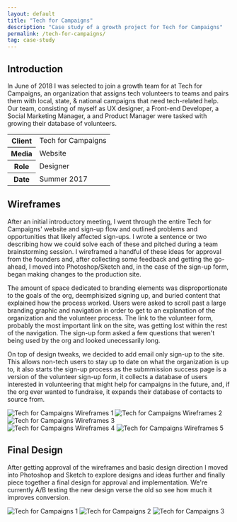 ```yaml
---
layout: default
title: "Tech for Campaigns"
description: "Case study of a growth project for Tech for Campaigns"
permalink: /tech-for-campaigns/
tag: case-study
---
```


<section>
	<h2 class="visually-hidden">Introduction</h2>
	<div>
		<p>In June of 2018 I was selected to join a growth team for at Tech for Campaigns, an organization that assigns tech volunteers to teams and pairs them with local, state, & national campaigns that need tech-related help. Our team, consisting of myself as UX designer, a Front-end Developer, a Social Marketing Manager, a and Product Manager were tasked with growing their database of volunteers.</p>
	</div>
	<div>
		<table>
			<tbody>
				<tr>
					<th>Client</th>
					<td>Tech for Campaigns</td>
				</tr>
				<tr>
					<th>Media</th>
					<td>Website</td>
				</tr>
				<tr>
					<th>Role</th>
					<td>Designer</td>
				</tr>
				<tr>
					<th>Date</th>
					<td>Summer 2017</td>
				</tr>
			</tbody>
		</table>
	</div>
</section>
<section>
	<div>
		<h2>Wireframes</h2>
		<p>After an initial introductory meeting, I went through the entire Tech for Campaigns' website and sign-up flow and outlined problems and opportunities that likely affected sign-ups. I wrote a sentence or two describing how we could solve each of these and pitched during a team brainstorming session. I wireframed a handful of these ideas for approval from the founders and, after collecting some feedback and getting the go-ahead, I moved into Photoshop/Sketch and, in the case of the sign-up form, began making changes to the production site.</p>
		<p>The amount of space dedicated to branding elements was disproportionate to the goals of the org, deemphisized signing up, and buried content that explained how the process worked. Users were asked to scroll past a large branding graphic and navigation in order to get to an explanation of the organization and the volunteer process. The link to the volunteer form, probably the most important link on the site, was getting lost within the rest of the navigation. The sign-up form asked a few questions that weren't being used by the org and looked unecessarily long.</p>
		<p>On top of design tweaks, we decided to add email only sign-up to the site. This allows non-tech users to stay up to date on what the organization is up to, it also starts the sign-up process as the submmission success page is a version of the volunteer sign-up form, it collects a database of users interested in volunteering that might help for campaigns in the future, and, if the org ever wanted to fundraise, it expands their database of contacts to source from.</p>
	</div>
	<div>
		<img src="https://jessetrippe-cdn-173419.appspot.com/tfc-wireframe-01.png" alt="Tech for Campaigns Wireframes 1">
		<img src="https://jessetrippe-cdn-173419.appspot.com/tfc-wireframe-03.png" alt="Tech for Campaigns Wireframes 2">
		<img src="https://jessetrippe-cdn-173419.appspot.com/tfc-wireframe-04.png" alt="Tech for Campaigns Wireframes 3">
	</div>
	<div>
		<img src="https://jessetrippe-cdn-173419.appspot.com/tfc-wireframe-03.png" alt="Tech for Campaigns Wireframes 4">
		<img src="https://jessetrippe-cdn-173419.appspot.com/tfc-wireframe-02.png" alt="Tech for Campaigns Wireframes 5">
	</div>
</section>
<section>
	<div>
		<h2>Final Design</h2>
		<p>After getting approval of the wireframes and basic design direction I moved into Photoshop and Sketch to explore designs and ideas further and finally piece together a final design for approval and implementation. We're currently A/B testing the new design verse the old so see how much it improves conversion.</p>
	</div>
	<div class="span-2">
		<img src="https://jessetrippe-cdn-173419.appspot.com/tfc-01.png" alt="Tech for Campaigns 1">
		<img src="https://jessetrippe-cdn-173419.appspot.com/tfc-02.png" alt="Tech for Campaigns 2">
		<img src="https://jessetrippe-cdn-173419.appspot.com/tfc-03.png" alt="Tech for Campaigns 3">
	</div>
</section>
